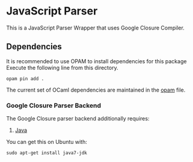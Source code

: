 # JavaScript Parser

This is a JavaScript Parser Wrapper that uses Google Closure Compiler.

## Dependencies
It is recommended to use OPAM to install dependencies for this package
Execute the following line from this directory.
```shell
opam pin add .
```

The current set of OCaml dependencies are maintained in the [opam](opam) file.

### Google Closure Parser Backend
The Google Closure parser backend additionally requires:

1. [Java](http://www.oracle.com/technetwork/java/index.html)

You can get this on Ubuntu with:
```shell
sudo apt-get install java7-jdk
```
